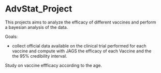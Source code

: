 # AdvStat_Project

This projects aims to analyze the efficacy of different vaccines and perform a bayesian analysis of the data. 

Goals:

* collect official data available on the clinical trial performed for each vaccine and compute with JAGS the efficacy of each Vaccine and the the 95% credibility interval.

Study on vaccine effficacy according to the age.
